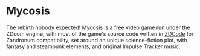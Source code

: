 # Mycosis

The rebirth nobody expected! Mycosis is a [free](LICENSE) video game run under
the ZDoom engine, with most of the game's source code written in
[ZDCode](https://github.com/Gustavo6046/ZDCode) for Zandronum compatibility, set
around an unique science-fiction plot, with fantasy and steampunk elements, and
original Impulse Tracker music.